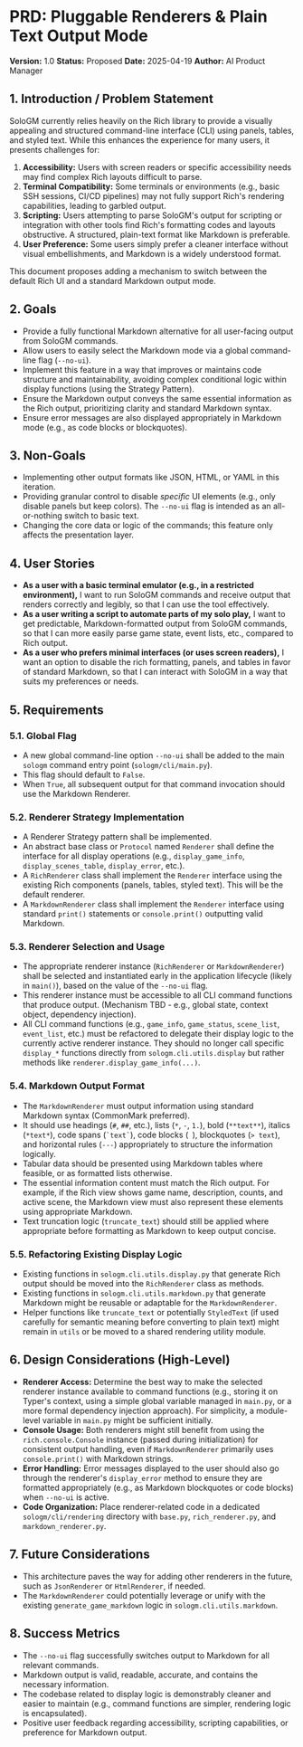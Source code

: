 # PRD: Pluggable Renderers & Plain Text Output Mode

**Version:** 1.0
**Status:** Proposed
**Date:** 2025-04-19
**Author:** AI Product Manager

## 1. Introduction / Problem Statement

SoloGM currently relies heavily on the Rich library to provide a visually appealing and structured command-line interface (CLI) using panels, tables, and styled text. While this enhances the experience for many users, it presents challenges for:

1.  **Accessibility:** Users with screen readers or specific accessibility needs may find complex Rich layouts difficult to parse.
2.  **Terminal Compatibility:** Some terminals or environments (e.g., basic SSH sessions, CI/CD pipelines) may not fully support Rich's rendering capabilities, leading to garbled output.
3.  **Scripting:** Users attempting to parse SoloGM's output for scripting or integration with other tools find Rich's formatting codes and layouts obstructive. A structured, plain-text format like Markdown is preferable.
4.  **User Preference:** Some users simply prefer a cleaner interface without visual embellishments, and Markdown is a widely understood format.

This document proposes adding a mechanism to switch between the default Rich UI and a standard Markdown output mode.

## 2. Goals

*   Provide a fully functional Markdown alternative for all user-facing output from SoloGM commands.
*   Allow users to easily select the Markdown mode via a global command-line flag (`--no-ui`).
*   Implement this feature in a way that improves or maintains code structure and maintainability, avoiding complex conditional logic within display functions (using the Strategy Pattern).
*   Ensure the Markdown output conveys the same essential information as the Rich output, prioritizing clarity and standard Markdown syntax.
*   Ensure error messages are also displayed appropriately in Markdown mode (e.g., as code blocks or blockquotes).

## 3. Non-Goals

*   Implementing other output formats like JSON, HTML, or YAML in this iteration.
*   Providing granular control to disable *specific* UI elements (e.g., only disable panels but keep colors). The `--no-ui` flag is intended as an all-or-nothing switch to basic text.
*   Changing the core data or logic of the commands; this feature only affects the presentation layer.

## 4. User Stories

*   **As a user with a basic terminal emulator (e.g., in a restricted environment),** I want to run SoloGM commands and receive output that renders correctly and legibly, so that I can use the tool effectively.
*   **As a user writing a script to automate parts of my solo play,** I want to get predictable, Markdown-formatted output from SoloGM commands, so that I can more easily parse game state, event lists, etc., compared to Rich output.
*   **As a user who prefers minimal interfaces (or uses screen readers),** I want an option to disable the rich formatting, panels, and tables in favor of standard Markdown, so that I can interact with SoloGM in a way that suits my preferences or needs.

## 5. Requirements

### 5.1. Global Flag

*   A new global command-line option `--no-ui` shall be added to the main `sologm` command entry point (`sologm/cli/main.py`).
*   This flag should default to `False`.
*   When `True`, all subsequent output for that command invocation should use the Markdown Renderer.

### 5.2. Renderer Strategy Implementation

*   A Renderer Strategy pattern shall be implemented.
*   An abstract base class or `Protocol` named `Renderer` shall define the interface for all display operations (e.g., `display_game_info`, `display_scenes_table`, `display_error`, etc.).
*   A `RichRenderer` class shall implement the `Renderer` interface using the existing Rich components (panels, tables, styled text). This will be the default renderer.
*   A `MarkdownRenderer` class shall implement the `Renderer` interface using standard `print()` statements or `console.print()` outputting valid Markdown.

### 5.3. Renderer Selection and Usage

*   The appropriate renderer instance (`RichRenderer` or `MarkdownRenderer`) shall be selected and instantiated early in the application lifecycle (likely in `main()`), based on the value of the `--no-ui` flag.
*   This renderer instance must be accessible to all CLI command functions that produce output. (Mechanism TBD - e.g., global state, context object, dependency injection).
*   All CLI command functions (e.g., `game_info`, `game_status`, `scene_list`, `event_list`, etc.) must be refactored to delegate their display logic to the currently active renderer instance. They should no longer call specific `display_*` functions directly from `sologm.cli.utils.display` but rather methods like `renderer.display_game_info(...)`.

### 5.4. Markdown Output Format

*   The `MarkdownRenderer` must output information using standard Markdown syntax (CommonMark preferred).
*   It should use headings (`#`, `##`, etc.), lists (`*`, `-`, `1.`), bold (`**text**`), italics (`*text*`), code spans (`` `text` ``), code blocks (``` ```), blockquotes (`> text`), and horizontal rules (`---`) appropriately to structure the information logically.
*   Tabular data should be presented using Markdown tables where feasible, or as formatted lists otherwise.
*   The essential information content must match the Rich output. For example, if the Rich view shows game name, description, counts, and active scene, the Markdown view must also represent these elements using appropriate Markdown.
*   Text truncation logic (`truncate_text`) should still be applied where appropriate before formatting as Markdown to keep output concise.

### 5.5. Refactoring Existing Display Logic

*   Existing functions in `sologm.cli.utils.display.py` that generate Rich output should be moved into the `RichRenderer` class as methods.
*   Existing functions in `sologm.cli.utils.markdown.py` that generate Markdown might be reusable or adaptable for the `MarkdownRenderer`.
*   Helper functions like `truncate_text` or potentially `StyledText` (if used carefully for semantic meaning before converting to plain text) might remain in `utils` or be moved to a shared rendering utility module.

## 6. Design Considerations (High-Level)

*   **Renderer Access:** Determine the best way to make the selected renderer instance available to command functions (e.g., storing it on Typer's context, using a simple global variable managed in `main.py`, or a more formal dependency injection approach). For simplicity, a module-level variable in `main.py` might be sufficient initially.
*   **Console Usage:** Both renderers might still benefit from using the `rich.console.Console` instance (passed during initialization) for consistent output handling, even if `MarkdownRenderer` primarily uses `console.print()` with Markdown strings.
*   **Error Handling:** Error messages displayed to the user should also go through the renderer's `display_error` method to ensure they are formatted appropriately (e.g., as Markdown blockquotes or code blocks) when `--no-ui` is active.
*   **Code Organization:** Place renderer-related code in a dedicated `sologm/cli/rendering` directory with `base.py`, `rich_renderer.py`, and `markdown_renderer.py`.

## 7. Future Considerations

*   This architecture paves the way for adding other renderers in the future, such as `JsonRenderer` or `HtmlRenderer`, if needed.
*   The `MarkdownRenderer` could potentially leverage or unify with the existing `generate_game_markdown` logic in `sologm.cli.utils.markdown`.

## 8. Success Metrics

*   The `--no-ui` flag successfully switches output to Markdown for all relevant commands.
*   Markdown output is valid, readable, accurate, and contains the necessary information.
*   The codebase related to display logic is demonstrably cleaner and easier to maintain (e.g., command functions are simpler, rendering logic is encapsulated).
*   Positive user feedback regarding accessibility, scripting capabilities, or preference for Markdown output.
```
